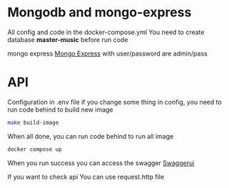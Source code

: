 # Mongodb and mongo-express

All config and code in the docker-compose.yml
You need to create database **master-music** before run code

mongo express [Mongo Express](http://localhost:8081/) with user/password are admin/pass

# API

Configuration in .env file
if you change some thing in config, you need to run code behind to build new image

``` bash
make build-image
```

When all done, you can run code behind to run all image

``` bash
docker compose up
```

When you run success
you can access the swagger [Swaggerui](http://localhost:8191/swaggerui/#/)

If you want to check api
You can use request.http file